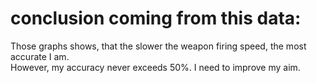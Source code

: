 # conclusion coming from this data:

Those graphs shows, that the slower the weapon firing speed, the most accurate I am.<br>
However, my accuracy never exceeds 50%. I need to improve my aim.

